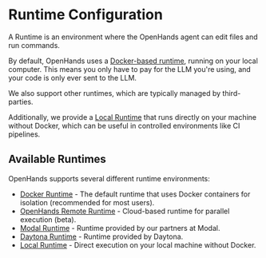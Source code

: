 # Runtime Configuration

A Runtime is an environment where the OpenHands agent can edit files and run
commands.

By default, OpenHands uses a [Docker-based runtime](./runtimes/docker), running on your local computer.
This means you only have to pay for the LLM you're using, and your code is only ever sent to the LLM.

We also support other runtimes, which are typically managed by third-parties.

Additionally, we provide a [Local Runtime](./runtimes/local) that runs directly on your machine without Docker,
which can be useful in controlled environments like CI pipelines.

## Available Runtimes

OpenHands supports several different runtime environments:

- [Docker Runtime](./runtimes/docker.md) - The default runtime that uses Docker containers for isolation (recommended for most users).
- [OpenHands Remote Runtime](./runtimes/remote.md) - Cloud-based runtime for parallel execution (beta).
- [Modal Runtime](./runtimes/modal.md) - Runtime provided by our partners at Modal.
- [Daytona Runtime](./runtimes/daytona.md) - Runtime provided by Daytona.
- [Local Runtime](./runtimes/local.md) - Direct execution on your local machine without Docker.
